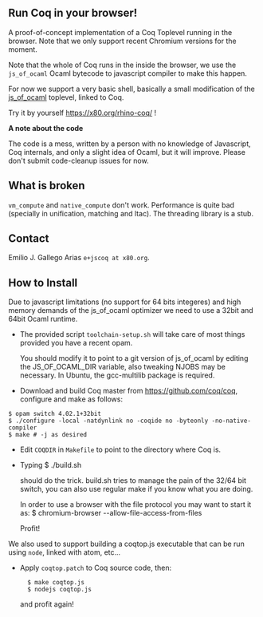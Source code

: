 Run Coq in your browser!
------------------------

A proof-of-concept implementation of a Coq Toplevel running in the
browser. Note that we only support recent Chromium versions for the moment.

Note that the whole of Coq runs in the inside the browser, we use the
`js_of_ocaml` Ocaml bytecode to javascript compiler to make this happen.

For now we support a very basic shell, basically a small modification
of the [js\_of\_ocaml](http://ocsigen.org/js_of_ocaml/) toplevel,
linked to Coq.

Try it by yourself <https://x80.org/rhino-coq/> !

**A note about the code**

The code is a mess, written by a person with no knowledge of
Javascript, Coq internals, and only a slight idea of Ocaml, but it
will improve. Please don't submit code-cleanup issues for now.

## What is broken ##

`vm_compute` and `native_compute` don't work. Performance
is quite bad (specially in unification, matching and ltac). The
threading library is a stub.

## Contact ##

Emilio J. Gallego Arias `e+jscoq at x80.org`.

## How to Install ##

Due to javascript limitations (no support for 64 bits integeres) and
high memory demands of the js_of_ocaml optimizer we need to use a
32bit and 64bit Ocaml runtime.

* The provided script `toolchain-setup.sh` will take care of most
  things provided you have a recent opam.

  You should modify it to point to a git version of js_of_ocaml by
  editing the JS_OF_OCAML_DIR variable, also tweaking NJOBS may be
  necessary. In Ubuntu, the gcc-multilib package is required.

* Download and build Coq master from <https://github.com/coq/coq>, configure and make as follows:

````
$ opam switch 4.02.1+32bit
$ ./configure -local -natdynlink no -coqide no -byteonly -no-native-compiler
$ make # -j as desired
````

* Edit `COQDIR` in `Makefile` to point to the directory where Coq is.

* Typing
        $ ./build.sh

  should do the trick. build.sh tries to manage the pain of the 32/64
  bit switch, you can also use regular make if you know what you are doing.

  In order to use a browser with the file protocol you may want to start it as:
        $ chromium-browser --allow-file-access-from-files

  Profit!

We also used to support building a coqtop.js executable that can be run using
`node`, linked with atom, etc...

* Apply `coqtop.patch` to Coq source code, then:

        $ make coqtop.js
        $ nodejs coqtop.js
  and profit again!
